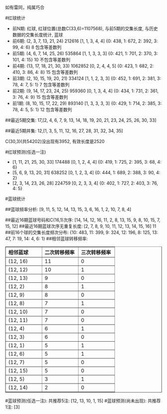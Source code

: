 <!-- 
.. title: 双色球2014021期(2014-02-27)数据分析报告
.. slug: slott-2014021-2014-02-27-report
.. date: 2014-02-28 08:00:00 UTC+08:00
.. tags: Lottery
.. link: 
.. description: 
.. type: text
-->

如有雷同，纯属巧合

<!-- TEASER_END-->

#红球统计

- 前N期: 红球, 红球位置(总数C(33,6)=1107568), 与前5期的交集长度, 与历史数据的交集长度统计, 蓝球
- 前6期: (2, 3, 7, 13, 21, 24) 212616 [1, 1, 3, 4, 4] {0: 438, 1: 672, 2: 392, 3: 99, 4: 6} 8 包含等差数列
- 前5期: (4, 6, 7, 14, 25, 26) 535864 [1, 1, 3, 3, 3] {0: 421, 1: 701, 2: 370, 3: 101, 4: 15} 10 不包含等差数列
- 前4期: (13, 17, 18, 21, 30, 33) 1062852 [0, 2, 4, 4, 5] {0: 423, 1: 682, 2: 410, 3: 86, 4: 8} 15 包含等差数列
- 前3期: (2, 10, 15, 19, 20, 21) 334124 [1, 1, 2, 3, 3] {0: 452, 1: 691, 2: 381, 3: 78, 4: 7, 5: 1} 7 包含等差数列
- 前2期: (9, 14, 17, 23, 24, 25) 959360 [0, 1, 3, 4, 4] {0: 434, 1: 731, 2: 361, 3: 76, 4: 9} 15 包含等差数列
- 前1期: (8, 10, 15, 17, 22, 29) 893140 [1, 3, 3, 3, 3] {0: 429, 1: 714, 2: 385, 3: 78, 4: 5, 5: 1} 12 包含等差数列

##最近5期交集:
17,[2, 4, 6, 7, 9, 13, 14, 18, 19, 20, 21, 23, 24, 25, 26, 30, 33]

##最近5期并集:
12,[1, 3, 5, 11, 12, 16, 27, 28, 31, 32, 34, 35]

C(30,3)(共54202)没出现有3952, 
有效长度是2520

#红球预测(任选一注)

- [1, 11, 21, 25, 30, 33] 174488 [0, 1, 2, 4, 4] {0: 419, 1: 725, 2: 395, 3: 68, 4: 6}
- [5, 6, 9, 13, 20, 31] 638252 [0, 1, 2, 3, 4] {0: 444, 1: 689, 2: 388, 3: 90, 4: 2}
- [2, 3, 14, 23, 26, 28] 224759 [0, 2, 3, 3, 4] {0: 402, 1: 727, 2: 403, 3: 76, 4: 5}

#蓝球统计

##蓝球频率分析:
[9, 11, 5, 12, 14, 13, 15, 3, 6, 16, 1, 2, 10, 7, 8, 4]

##最近16期蓝球号码和C(16,1)次序:
[14, 14, 12, 16, 11, 2, 8, 13, 15, 9, 8, 10, 15, 7, 15, 12]
##最近16期蓝球次序无重复长度:
[2, 7, 8, 9, 10, 11, 12, 13, 14, 15, 16] 11
##前16个球的交集长度频次分布:
{10: 483, 11: 399, 9: 324, 12: 196, 8: 125, 13: 47, 7: 19, 14: 4, 6: 1}
##相邻蓝球转移频率:
<table border="1" class="table table-striped dataframe">
  <thead>
    <tr style="text-align: left;">
      <th style="min-width: 100px;">相邻蓝球</th>
      <th style="min-width: 100px;">二次转移频率</th>
      <th style="min-width: 100px;">三次转移频率</th>
    </tr>
  </thead>
  <tbody>
    <tr>
      <td> (12, 16)</td>
      <td> 11</td>
      <td> 0</td>
    </tr>
    <tr>
      <td> (12, 12)</td>
      <td> 10</td>
      <td> 1</td>
    </tr>
    <tr>
      <td> (12, 13)</td>
      <td>  9</td>
      <td> 0</td>
    </tr>
    <tr>
      <td>  (12, 2)</td>
      <td>  8</td>
      <td> 1</td>
    </tr>
    <tr>
      <td>  (12, 9)</td>
      <td>  8</td>
      <td> 0</td>
    </tr>
    <tr>
      <td>  (12, 8)</td>
      <td>  7</td>
      <td> 1</td>
    </tr>
    <tr>
      <td> (12, 10)</td>
      <td>  7</td>
      <td> 0</td>
    </tr>
    <tr>
      <td> (12, 11)</td>
      <td>  7</td>
      <td> 0</td>
    </tr>
    <tr>
      <td>  (12, 4)</td>
      <td>  6</td>
      <td> 1</td>
    </tr>
    <tr>
      <td>  (12, 3)</td>
      <td>  6</td>
      <td> 0</td>
    </tr>
    <tr>
      <td>  (12, 1)</td>
      <td>  5</td>
      <td> 1</td>
    </tr>
    <tr>
      <td>  (12, 6)</td>
      <td>  5</td>
      <td> 1</td>
    </tr>
    <tr>
      <td>  (12, 7)</td>
      <td>  5</td>
      <td> 0</td>
    </tr>
    <tr>
      <td> (12, 15)</td>
      <td>  5</td>
      <td> 0</td>
    </tr>
    <tr>
      <td>  (12, 5)</td>
      <td>  3</td>
      <td> 1</td>
    </tr>
    <tr>
      <td> (12, 14)</td>
      <td>  2</td>
      <td> 0</td>
    </tr>
  </tbody>
</table>
#蓝球预测(任选一注):
共推荐5注: [12, 13, 10, 1, 15]
#蓝球预测(尚未出现):
共推荐1注: [3]

